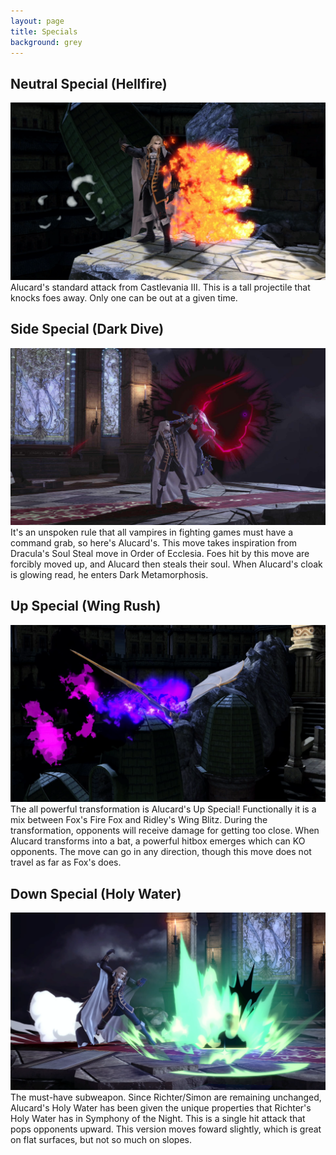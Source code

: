 ```yaml
---
layout: page
title: Specials
background: grey
---
```


<div class="col-lg-12 text-center">
	<h2 class="section-heading text-uppercase">Neutral Special (Hellfire)</h2>
</div>
<img class="img-fluid d-block mx-auto" src="assets\img\moveset\nspecial.png" alt="">
Alucard's standard attack from Castlevania III. This is a tall projectile that knocks foes away. Only one can be out at a given time.

<br/>
<div class="col-lg-12 text-center">
	<h2 class="section-heading text-uppercase">Side Special (Dark Dive)</h2>
</div>
<img class="img-fluid d-block mx-auto" src="assets\img\moveset\sspecial.png" alt="">
It's an unspoken rule that all vampires in fighting games must have a command grab, so here's Alucard's. This move takes inspiration from Dracula's Soul Steal move in Order of Ecclesia. Foes hit by this move are forcibly moved up, and Alucard then steals their soul. When Alucard's cloak is glowing read, he enters Dark Metamorphosis.

<br/>
<div class="col-lg-12 text-center">
	<h2 class="section-heading text-uppercase">Up Special (Wing Rush)</h2>
</div>
<img class="img-fluid d-block mx-auto" src="assets\img\moveset\upspecial.png" alt="">
The all powerful transformation is Alucard's Up Special! Functionally it is a mix between Fox's Fire Fox and Ridley's Wing Blitz. During the transformation, opponents will receive damage for getting too close. When Alucard transforms into a bat, a powerful hitbox emerges which can KO opponents. The move can go in any direction, though this move does not travel as far as Fox's does.

<br/>
<div class="col-lg-12 text-center">
	<h2 class="section-heading text-uppercase">Down Special (Holy Water)</h2>
</div>
<img class="img-fluid d-block mx-auto" src="assets\img\moveset\dspecial.png" alt="">
The must-have subweapon. Since Richter/Simon are remaining unchanged, Alucard's Holy Water has been given the unique properties that Richter's Holy Water has in Symphony of the Night. This is a single hit attack that pops opponents upward. This version moves foward slightly, which is great on flat surfaces, but not so much on slopes. 